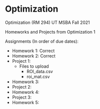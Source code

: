 # Optimization
Optimization (RM 294) UT MSBA Fall 2021

Homeworks and Projects from Optimization 1

Assignments (In order of due dates):
* Homework 1: Correct
* Homework 2: Correct
* Project 1: 
  * Files to upload
    * ROI_data.csv
    * roi_mat.csv
* Homework 3:
* Project 2:
* Homework 4:
* Project 3:
* Homework 5:
